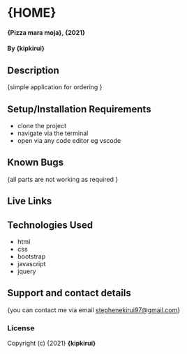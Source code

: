 # {HOME}
#### {Pizza mara moja}, {2021}
#### By **{kipkirui}**
## Description
{simple application for ordering }
## Setup/Installation Requirements
* clone the project
* navigate via the terminal 
* open via any code editor eg vscode

## Known Bugs
{all parts are not working as required }
## Live Links

## Technologies Used
* html
* css
* bootstrap
* javascript
* jquery
## Support and contact details
{you can contact me via email stephenekirui97@gmail.com}
### License

Copyright (c) {2021} **{kipkirui}**